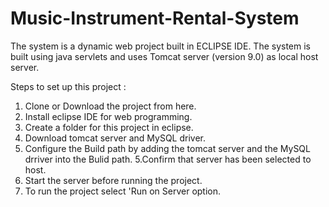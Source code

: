 # Music-Instrument-Rental-System
The system is a dynamic web project built in ECLIPSE IDE.
The system is built using java servlets and uses Tomcat server (version 9.0) as local host server.

Steps to set up this project :
1. Clone or Download the project from here.
1. Install eclipse IDE for web programming.
2. Create a folder for this project in eclipse.
3. Download tomcat server and MySQL driver.
4. Configure the Build path by adding the tomcat server and the MySQL drriver into the Bulid path.
5.Confirm that server has been selected to host.
6. Start the server before running the project.
7. To run the project select 'Run on Server option.
